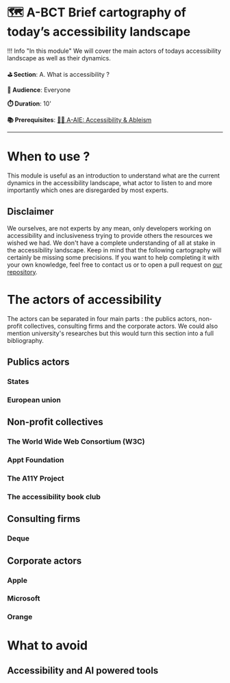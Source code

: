 # 🗺️ A-BCT Brief cartography of today’s accessibility landscape

!!! Info "In this module"
    We will cover the main actors of todays accessibility landscape as well as their dynamics.

**⛳️ Section**: A. What is accessibility ?

**👥 Audience**: Everyone

**⏱️ ️Duration**: 10'

**📚 Prerequisites**: [👩‍🦽 A-AIE: Accessibility & Ableism](A-AIE.md)

---

# When to use ?

This module is useful as an introduction to understand what are the current dynamics in the accessibility landscape, what actor to listen to and more importantly which ones are disregarded by most experts.

## Disclaimer

We ourselves, are not experts by any mean, only developers working on accessibility and inclusiveness trying to provide others the resources we wished we had. We don't have a complete understanding of all at stake in the accessibility landscape. Keep in mind that the following cartography will certainly be missing some precisions. If you want to help completing it with your own knowledge, feel free to contact us or to open a pull request on [our repository](https://github.com/Page-and-Maxence/building-inclusive-open-source-software).

# The actors of accessibility

The actors can be separated in four main parts : the publics actors, non-profit collectives, consulting firms and the corporate actors. We could also mention university's researches but this would turn this section into a full bibliography.

## Publics actors

### States

### European union

## Non-profit collectives

### The World Wide Web Consortium (W3C)

### Appt Foundation

### The A11Y Project

### The accessibility book club

## Consulting firms

### Deque

## Corporate actors

### Apple

### Microsoft

### Orange

# What to avoid

## Accessibility and AI powered tools

